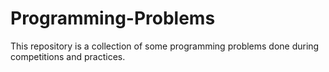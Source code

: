 # Programming-Problems
This repository is a collection of some programming problems done during competitions and practices. 
